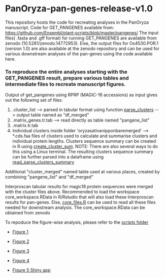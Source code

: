 # PanOryza-pan-genes-release-v1.0


This repository hosts the code for recreating analyses in the PanOryza manuscript. Code for GET_PANGENES available from: <https://github.com/Ensembl/plant-scripts/blob/master/pangenes/> The input files( .fasta and .gff format) for running GET_PANGENES are available from zenodo (10.5281/zenodo.14772953). Else, the output files for Os4530.POR.1 (version 1.0) are also available at the zenodo repository and can be used for various downstream analyses of the pan-genes using the code available here.

### To reproduce the entire analyses starting with the GET_PANGENES result, prepare various tables and intermediate files to recreate manuscript figures.
Output of get_pangenes using RPRP (MAGIC-16 accessions) as input gives out the following set of files: 

1) .cluster_list   --> parsed in tabular format using function [parse_clusters](scripts/parse_clusters.R) --> output table named as "df_merged"
2) .matrix_genes.tr.tab --> read directly as table named "pangene_list"
3) .matrix.tr.tab 
4) Individual clusters inside folder 'oryzasativanipponbaremerged' --> *.cds.faa files of clusters used to calculate and summarise clusters and individual protein lengths.
   Clusters sequence summary can be created in R using [create_cluster_sum](scripts/create_cluster_sum.R). NOTE: There are also several ways to do this using a Linux terminal.
   The resulting clusters sequence summary can be further parsed into a dataframe using [read_parse_clusters_summary](scripts/read_parse_clusters_summary.R)

Additional "cluster_merged" named table used at various places, created by combining "pangene_list" and "df_merged"

Interproscan tabular results for magic18 protein sequences were merged with the cluster files above. Recommended to load the workspace core_workspace.RData in R/Rstudio that will also load these Interproscan results for pan-genes. 
Else, [core_files.R](scripts/core_files.R) can be used to read all these files needed for downstream analysis. The core_workspace.RData can be obtained from zenodo

To repoduce the figure-wise analysis, please refer to the [scripts folder](scripts/)

- [Figure 1](scripts/Figure_1.R)

- [Figure 2](scripts/Figure_2.R)

- [Figure 3](scripts/Figure_3.R)

- [Figure 4](scripts/Figure_4.R)

- [Figure 5 Shiny app](heatmap_app/)
